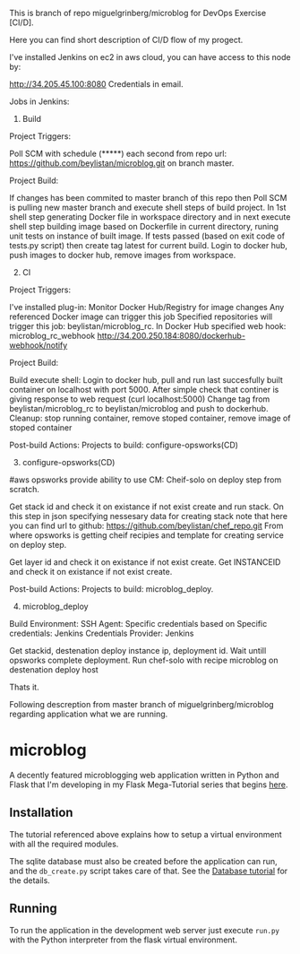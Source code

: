 This is branch of repo miguelgrinberg/microblog for DevOps Exercise [CI/D].

Here you can find short description of CI/D flow of my progect.

I've installed Jenkins on ec2 in aws cloud, you can have access to this node by:

http://34.205.45.100:8080
Credentials in email.

Jobs in Jenkins:

1. Build

Project Triggers:

Poll SCM with schedule (*****) each second from repo url: https://github.com/beylistan/microblog.git on branch master.

Project Build:

If changes has been commited to master branch of this repo then Poll SCM is pulling new master branch and 
execute shell steps of build project.
In 1st shell step generating Docker file in workspace directory and in next execute shell step building image based on Dockerfile in current directory, runing unit tests on instance of built image.
If tests passed (based on exit code of tests.py script) then create tag latest for current build.
Login to docker hub, push images to docker hub, remove images from workspace.

2. CI

Project Triggers:

I've installed plug-in:
Monitor Docker Hub/Registry for image changes
Any referenced Docker image can trigger this job
Specified repositories will trigger this job: beylistan/microblog_rc.
In Docker Hub specified web hook: 
microblog_rc_webhook
http://34.200.250.184:8080/dockerhub-webhook/notify

Project Build:

Build execute shell:
Login to docker hub, pull and run last succesfully built container on localhost with port 5000.
After simple check that continer is giving response to web request (curl localhost:5000)
Change tag from beylistan/microblog_rc to beylistan/microblog and push to dockerhub. 
Cleanup: stop running container, remove stoped container, remove image of stoped container 

Post-build Actions:
Projects to build: configure-opsworks(CD)

3. configure-opsworks(CD)

#aws opsworks provide ability to use CM: Cheif-solo on deploy step from scratch. 

Get stack id and check it on existance if not exist create and run stack.
On this step in json specifying nessesary data for creating stack note that here you can find url to github:
https://github.com/beylistan/chef_repo.git
From where opsworks is getting cheif recipies and template for creating service on deploy step. 

Get layer id and check it on existance if not exist create.
Get INSTANCEID and check it on existance if not exist create.

Post-build Actions:
Projects to build: microblog_deploy.

4. microblog_deploy

Build Environment:
SSH Agent: Specific credentials based on Specific credentials: Jenkins Credentials Provider: Jenkins

Get stackid, destenation deploy instance ip, deployment id.
Wait untill opsworks complete deployment.
Run chef-solo with recipe microblog on destenation deploy host

Thats it.

Following descreption from master branch of miguelgrinberg/microblog regarding application what we are running.

microblog
=========

A decently featured microblogging web application written in Python and Flask that I'm developing in my Flask Mega-Tutorial series that begins [here](http://blog.miguelgrinberg.com/post/the-flask-mega-tutorial-part-i-hello-world).

Installation
------------

The tutorial referenced above explains how to setup a virtual environment with all the required modules.
 
The sqlite database must also be created before the application can run, and the `db_create.py` script takes care of that. See the [Database tutorial](http://blog.miguelgrinberg.com/post/the-flask-mega-tutorial-part-iv-database) for the details.

Running
-------

To run the application in the development web server just execute `run.py` with the Python interpreter from the flask virtual environment.

